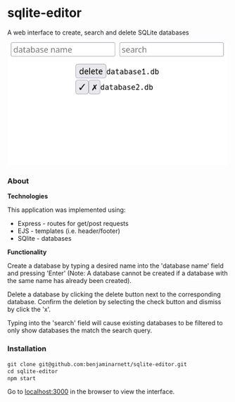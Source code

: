 # sqlite-editor

A web interface to create, search and delete SQLite databases

<img src="public/sc.png" width="500"/>

### About 

**Technologies** 

This application was implemented using:

- Express - routes for get/post requests
- EJS - templates (i.e. header/footer)
- SQlite - databases 

**Functionality**

Create a database by typing a desired name into the 'database name' field and pressing 'Enter' (Note: A database cannot be created if a database with the same name has already been created).

Delete a database by clicking the delete button next to the corresponding database. Confirm the deletion by selecting the check button and dismiss by click the 'x'. 

Typing into the 'search' field will cause existing databases to be filtered to only show databases the match the search query. 

### Installation

```
git clone git@github.com:benjaminarnett/sqlite-editor.git
cd sqlite-editor
npm start
```
Go to [localhost:3000](localhost:3000) in the  browser to view the interface.
